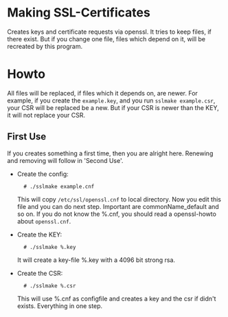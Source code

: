 Making SSL-Certificates
=======================

Creates keys and certificate requests via openssl.
It tries to keep files, if there exist. But if you change one file,
files which depend on it, will be recreated by this program.

Howto
=====

All files will be replaced, if files which it depends on, are newer.
For example, if you create the `example.key`, and you run `sslmake example.csr`,
your CSR will be replaced be a new. But if your CSR is newer than the KEY,
it will not replace your CSR.

First Use
---------

If you creates something a first time, then you are alright here.
Renewing and removing will follow in 'Second Use'.

* Create the config:

		# ./sslmake example.cnf

	This will copy `/etc/ssl/openssl.cnf` to local directory.
	Now you	edit this file and you can do next step.
	Important are commonName_default and so on.
	If you do not know the %.cnf, you should read a openssl-howto
	about `openssl.cnf`.

* Create the KEY:

		# ./sslmake %.key
  
	It will create a key-file %.key with a 4096 bit strong rsa.

* Create the CSR:

		# ./sslmake %.csr
  
	This will use %.cnf as configfile and creates a key and the csr
	if didn't exists. Everything in one step.
